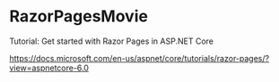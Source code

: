 # RazorPagesMovie
Tutorial: Get started with Razor Pages in ASP.NET Core

https://docs.microsoft.com/en-us/aspnet/core/tutorials/razor-pages/?view=aspnetcore-6.0
